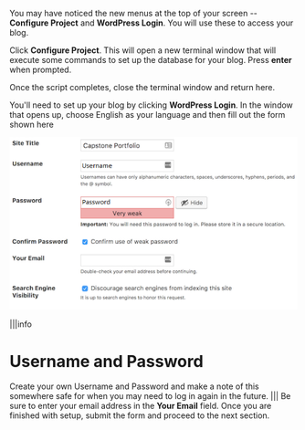 You may have noticed the new menus at the top of your screen -- **Configure Project** and **WordPress Login**.  You will use these to access your blog.

Click **Configure Project**.  This will open a new terminal window that will execute some commands to set up the database for your blog.  Press **enter** when prompted.

Once the script completes, close the terminal window and return here.

You'll need to set up your blog by clicking **WordPress Login**.  In the window that opens up, choose English as your language and then fill out the form shown here 



![](./img/setup.png)

|||info
# Username and Password 
Create your own Username and Password and make a note of this somewhere safe for when you may need to log in again in the future.
|||
Be sure to enter your email address in the **Your Email** field.  Once you are finished with setup, submit the form and proceed to the next section.